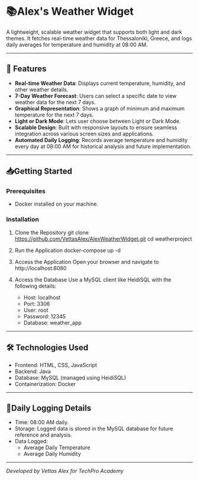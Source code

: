 # 📚Alex's Weather Widget

A lightweight, scalable weather widget that supports both light and dark themes. 
It fetches real-time weather data for Thessaloniki, Greece, 
and logs daily averages for temperature and humidity at 08:00 AM.


---

## 🚀 Features

- **Real-time Weather Data**: Displays current temperature, humidity, and other weather details.
- **7-Day Weather Forecast**: Users can select a specific date to view weather data for the next 7 days.
- **Graphical Representation**: Shows a graph of minimum and maximum temperature for the next 7 days.
- **Light or Dark Mode**: Lets user choose between Light or Dark Mode.
- **Scalable Design**: Built with responsive layouts to ensure seamless integration across various screen sizes and applications.
- **Automated Daily Logging**: Records average temperature and humidity every day at 08:00 AM for historical analysis and future implementation.

---

## 📥Getting Started

### Prerequisites

- Docker installed on your machine.

### Installation

1. Clone the Repository
   git clone https://github.com/VettasAlex/AlexWeatherWidget.git
   cd weatherproject

2. Run the Application
   docker-compose up -d

3. Access the Application
   Open your browser and navigate to http://localhost:8080

4. Access the Database
   Use a MySQL client like HeidiSQL with the following details:
     - Host: localhost
     - Port: 3306
     - User: root
     - Password: 12345
     - Database: weather_app

---

## 🛠️ Technologies Used

- Frontend: HTML, CSS, JavaScript
- Backend: Java
- Database: MySQL (managed using HeidiSQL)
- Containerization: Docker

---

## 📝Daily Logging Details

- Time: 08:00 AM daily.
- Storage: Logged data is stored in the MySQL database for future reference and analysis.
- Data Logged:
  - Average Daily Temperature
  - Average Daily Humidity


---


*Developed by Vettas Alex for TechPro Academy*


